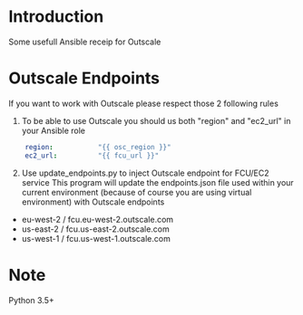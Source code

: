 # Introduction
Some usefull Ansible receip for Outscale

# Outscale Endpoints
If you want to work with Outscale please respect those 2 following rules


1. To be able to use Outscale you should us both "region" and "ec2_url" in your Ansible role

``` yaml
    region:           "{{ osc_region }}"
    ec2_url:          "{{ fcu_url }}"
```

2. Use update_endpoints.py to inject Outscale endpoint for FCU/EC2 service
This program will update the endpoints.json file used within your current environment (because of course you are using virtual environment) with Outscale endpoints
- eu-west-2 / fcu.eu-west-2.outscale.com
- us-east-2 / fcu.us-east-2.outscale.com
- us-west-1 / fcu.us-west-1.outscale.com

# Note
Python 3.5+
